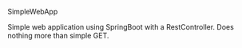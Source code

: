 SimpleWebApp

Simple web application using SpringBoot with a RestController. Does nothing
more than simple GET.

